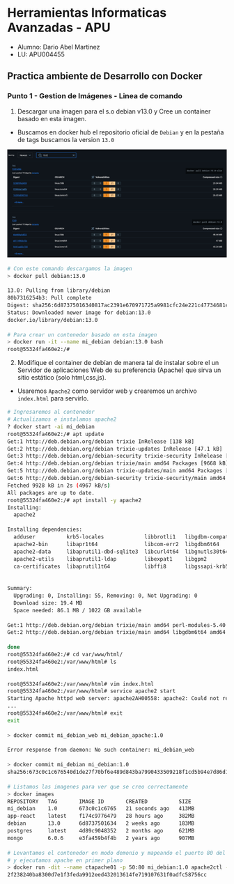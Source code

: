 # Herramientas Informaticas Avanzadas - APU

- Alumno: Dario Abel Martinez
- LU: APU004455

## Practica ambiente de Desarrollo con Docker

### Punto 1 - Gestion de Imágenes - Linea de comando

1. Descargar una imagen para el s.o debian v13.0 y Cree un container basado en esta imagen.

- Buscamos en docker hub el repositorio oficial de `Debian` y en la pestaña de tags buscamos la version `13.0`

![Captura de busqueda de Debian version 13.0](./img/RepoDebianVersion.png.png)

```bash
# Con este comando descargamos la imagen
> docker pull debian:13.0

13.0: Pulling from library/debian
80b7316254b3: Pull complete
Digest: sha256:6d87375016340817ac2391e670971725a9981cfc24e221c47734681ed0f6c0f5
Status: Downloaded newer image for debian:13.0
docker.io/library/debian:13.0

# Para crear un contenedor basado en esta imagen
> docker run -it --name mi_debian debian:13.0 bash
root@55324fa460e2:/#
```

2. Modifique el container de debían de manera tal de instalar sobre el un Servidor de aplicaciones Web de su preferencia (Apache) que sirva un sitio estático (solo html,css,js).

- Usaremos `Apache2` como servidor web y crearemos un archivo `index.html` para servirlo.

```bash
# Ingresaremos al contenedor
# Actualizamos e instalamos apache2
? docker start -ai mi_debian
root@55324fa460e2:/# apt update
Get:1 http://deb.debian.org/debian trixie InRelease [138 kB]
Get:2 http://deb.debian.org/debian trixie-updates InRelease [47.1 kB]
Get:3 http://deb.debian.org/debian-security trixie-security InRelease [43.4 kB]
Get:4 http://deb.debian.org/debian trixie/main amd64 Packages [9668 kB]
Get:5 http://deb.debian.org/debian trixie-updates/main amd64 Packages [2432 B]
Get:6 http://deb.debian.org/debian-security trixie-security/main amd64 Packages [30.1 kB]
Fetched 9928 kB in 2s (4967 kB/s)
All packages are up to date.
root@55324fa460e2:/# apt install -y apache2
Installing:
  apache2

Installing dependencies:
  adduser          krb5-locales             libbrotli1   libgdbm-compat4t64  libidn2-0     libkrb5support0  libnghttp2-14  libpsl5t64           libssh2-1t64           media-types        procps
  apache2-bin      libapr1t64               libcom-err2  libgdbm6t64         libjansson4   libldap-common   libnghttp3-9   librtmp1             libtasn1-6             netbase            psmisc
  apache2-data     libaprutil1-dbd-sqlite3  libcurl4t64  libgnutls30t64      libk5crypto3  libldap2         libp11-kit0    libsasl2-2           libunistring5          openssl            publicsuffix
  apache2-utils    libaprutil1-ldap         libexpat1    libgpm2             libkeyutils1  liblua5.4-0      libperl5.40    libsasl2-modules     libxml2                perl               ssl-cert
  ca-certificates  libaprutil1t64           libffi8      libgssapi-krb5-2    libkrb5-3     libncursesw6     libproc2-0     libsasl2-modules-db  linux-sysctl-defaults  perl-modules-5.40


Summary:
  Upgrading: 0, Installing: 55, Removing: 0, Not Upgrading: 0
  Download size: 19.4 MB
  Space needed: 86.1 MB / 1022 GB available

Get:1 http://deb.debian.org/debian trixie/main amd64 perl-modules-5.40 all 5.40.1-6 [3019 kB]
Get:2 http://deb.debian.org/debian trixie/main amd64 libgdbm6t64 amd64 1.24-2 [75.2 kB]

done
root@55324fa460e2:/# cd var/www/html/
root@55324fa460e2:/var/www/html# ls
index.html

root@55324fa460e2:/var/www/html# vim index.html
root@55324fa460e2:/var/www/html# service apache2 start
Starting Apache httpd web server: apache2AH00558: apache2: Could not reliably determine the servers fully qualified domain name, using 172.17.0.2. Set the 'ServerName' directive globally to suppress this message
...
root@55324fa460e2:/var/www/html# exit
exit

> docker commit mi_debian_web mi_debian_apache:1.0

Error response from daemon: No such container: mi_debian_web

> docker commit mi_debian mi_debian:1.0
sha256:673c0c1c676540d1de27f70bf6e489d843ba7990433509218f1cd5b94e7d86d1

# Listamos las imagenes para ver que se creo correctamente
> docker images
REPOSITORY   TAG       IMAGE ID       CREATED          SIZE
mi_debian    1.0       673c0c1c6765   21 seconds ago   413MB
app-react    latest    f174c9776479   28 hours ago     382MB
debian       13.0      6d8737501634   2 weeks ago      183MB
postgres     latest    4d89c9048352   2 months ago     621MB
mongo        6.0.6     e3fa459b4f4b   2 years ago      907MB

# Levantamos el contenedor en modo demonio y mapeando el puerto 80 del contenedor al puerto 50 de la maquina host
# y ejecutamos apache en primer plano
> docker run -dit --name ctapache01 -p 50:80 mi_debian:1.0 apache2ctl -D FOREGROUND
2f238240ba8300d7e1f3feda9912eed432013614fe719107631f0adfc58756cc

```
